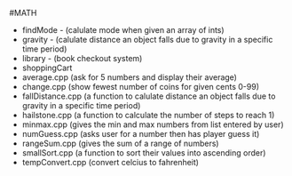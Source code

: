 #MATH
* findMode - (calulate mode when given an array of ints)  
* gravity - (calulate distance an object falls due to gravity in a specific time period)  
* library - (book checkout system) 
* shoppingCart  
* average.cpp (ask for 5 numbers and display their average)  
* change.cpp (show fewest number of coins for given cents 0-99) 
* fallDistance.cpp (a function to calulate distance an object falls due to gravity in a specific time period)  
* hailstone.cpp (a function to calculate the number of steps to reach 1)  
* minmax.cpp (gives the min and max numbers from list entered by user)
* numGuess.cpp (asks user for a number then has player guess it)  
* rangeSum.cpp (gives the sum of a range of numbers) 
* smallSort.cpp (a function to sort their values into ascending order)  
* tempConvert.cpp (convert celcius to fahrenheit)  
